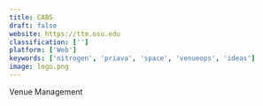 ```yaml
---
title: CABS
draft: false 
website: https://ttm.osu.edu
classification: ['']
platform: ['Web']
keywords: ['nitrogen', 'priava', 'space', 'venueops', 'ideas']
image: logo.png
---
```

Venue Management